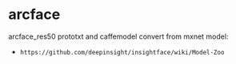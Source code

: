 # arcface

arcface\_res50  prototxt and caffemodel convert from mxnet model:

- `https://github.com/deepinsight/insightface/wiki/Model-Zoo`
